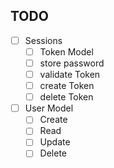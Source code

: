 ## TODO

  - [ ] Sessions
    - [ ] Token Model
    - [ ] store password
    - [ ] validate Token
    - [ ] create Token
    - [ ] delete Token
  - [ ] User Model
    - [ ] Create
    - [ ] Read
    - [ ] Update
    - [ ] Delete
